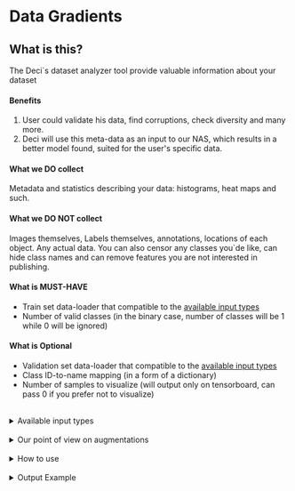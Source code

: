 # Data Gradients
## What is this?
The Deci`s dataset analyzer tool provide valuable information about your dataset
#### Benefits 
1. User could validate his data, find corruptions, check diversity and many more. 
2. Deci will use this meta-data as an input to our NAS, which results in a better model found, suited for the user's specific data.
#### What we DO collect
Metadata and statistics describing your data: histograms, heat maps and such.
#### What we DO NOT collect
Images themselves, Labels themselves, annotations, locations of each object. Any actual data.
You can also censor any classes you`de like, can hide class names and can remove features you are not interested in publishing. 


#### What is MUST-HAVE

* Train set data-loader that compatible to the [available input types](#available-input-types)
* Number of valid classes (in the binary case, number of classes will be 1 while 0 will be ignored)

#### What is Optional

* Validation set data-loader that compatible to the [available input types](#Available-input-types)
* Class ID-to-name mapping (in a form of a dictionary)
* Number of samples to visualize (will output only on tensorboard, can pass 0 if you prefer not to visualize)

<br>


<details>
    <summary> Available input types     </summary>



### Iterables
Python iterables objects implement the `next()` method for getting next object from iterator.
<br>
Can be ``torch.dataloader``, but not must.

### Images & Labels Objects
We support various of types for handling images or labels:
* `torch.Tensor`
* `numpy.ndarray`
* `PIL.Image`
* `Python Dictionary` (See [Python Dictionary Handling](#Python dictionary handling]))

<br>
<pre>
<details>
<summary>My dataset returns dictionary</summary>

```python
def __getitem__(...):
    return {'my_images': images: torch.Tensor,
            'my_labels': labels: numpy.ndarray,
            'my_extras': extras: List[str]
            }
```
OR
```python
def __getitem__(...):
    return images: torch.Tensor, {'my_labels': labels, 'my_other_labels': other_labels, 'labels_paths': labels_paths}
```
OR
```python
def __getitem__(...):
    return {'bgr_images': bgr_images, 'grayscale_images': grayscale_images}, labels: torch.Tensor
```
#### Python dictionary handling
As for the python dictionary, because of the various ways of getting
an item out of it, we will activate an interactive small utility
for extracting the right object out of the dictionary. This tool will map all the 
objects that this dictionary holds, and will ask you to choose which one is
the right one, either for "images" or for "labels".

Example:
```yaml
{
     all_labels: {
          not_good_torch_labels: Tensor ⓪,
          not_good_np_labels: ndarray ①,
          good_torch_labels: Tensor ②
     },
     something_other_then_labels: ndarray ③
}

prompt >> which one of the yellow items is your required data?
user input >> 2
```

</details>
</pre>
<br>
<pre>
<details>
<summary> My dataset returns a tuple</summary>

```python
def __getitem__(...):
    return images, labels
```
</details>
</pre>
<br>
<pre>
<details>

<summary> My dataset requires custom support </summary>

In that case, you can pass the manager a Callable (lambda or function), which handles images and labels separately.

```python
def images_extractor(x):
    x = x['images']['bgr_images']
    x /= 255.
    return x

labels_extractor = lambda x: (x['labels']['masks'] / 255.)

da = SegmentationAnalysisManager(
    train_data=train_loader,
    val_data=val_loader,
    images_extractor=images_extractor,
    labels_extarctor=labels_extractor)
```
</details>
</pre>

<br>


</details>

<br>
<details>
<summary>
Our point of view on augmentations
</summary>
<br>
Using this tool will have different benefits working with data augmentations, and without.

Augmented data will give us a better visualization of the model's point of view of the data, which will be more realistic in terms of finding problems with the training data, etc.

Raw data could be a stronger validation for the data aggregating, labeling and diversity of it.

Both options are good, but it is more important for us to see what the model will see on his training.

</details>

<br>
<details>
    <summary>How to use</summary>




### 1. Install data-gradients
```bash
pip install data_gradients-0.0.0-py3-none-any.whl
```
### 2. Connect dataset with Python-Iterables objects

```python
from torchvision import datasets
from torch.utils.data import DataLoader

train_dataset = datasets.SBDataset(root="data/sbd",
                                   image_set="train",
                                   mode="segmentation")
train_dataloader = DataLoader(train_dataset, batch_size=16, shuffle=True)

```
### 3. Run analysis manager

```python
from torch.utils.data import DataLoader
from torchvision.transforms import CenterCrop, ToTensor, Compose

from src import SegmentationAnalysisManager
from data.bdd_dataset import BDDDataset

# Create torch DataSet
train_dataset = BDDDataset(data_folder="data/bdd_example", split='train', transform=Compose([ToTensor(), CenterCrop(512)]))
val_dataset = BDDDataset(data_folder="data/bdd_example", split='val', transform=Compose([ToTensor(), CenterCrop(512)]))

# Create torch DataLoader
train_loader = DataLoader(train_dataset, batch_size=8, shuffle=True)
val_loader = DataLoader(val_dataset, batch_size=8, shuffle=True)

# id_to_name, samples_to_visualize are OPTIONAL
da = SegmentationAnalysisManager(train_data=train_loader,
                                 val_data=val_loader,
                                 num_classes=BDDDataset.NUM_CLASSES,
                                 ignore_labels=BDDDataset.IGNORE_LABELS,
                                 id_to_name=BDDDataset.CLASS_ID_TO_NAMES,
                                 samples_to_visualize=5)
da.run()



```
### 4. After progress is finished, view results through tensorboard

```bash
tensorboard --logdir=logs --bind_all
```
Click on link and view results:

``TensorBoard 2.11.0 at http://localhost:6007/ (Press CTRL+C to quit)``

</details>
<br>

<details>
<summary>
Output Example
</summary>

![Example output 1](data/example_outputs/output_example1.png)

![Example output 2](data/example_outputs/output_example2.png)

![Example output 3](data/example_outputs/output_example3.png)

</details>
